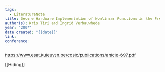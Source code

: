 ```yaml
---
tags:
  - LiteratureNote
title: Secure Hardware Implementation of Nonlinear Functions in the Presence of Glitches
author(s): Kris Tiri and Ingrid Verbauwhede
year: "2007"
date created: "{{date}}"
link: 
conference:
---
```

https://www.esat.kuleuven.be/cosic/publications/article-697.pdf

[[Hiding]]
